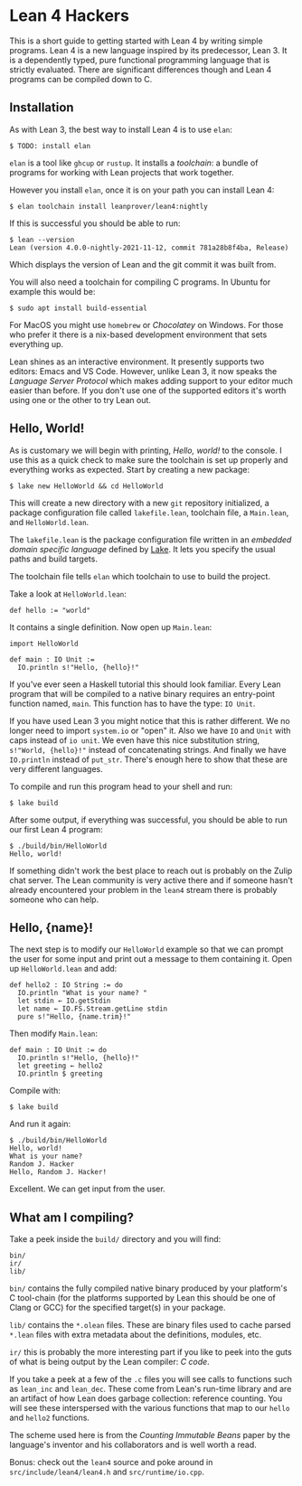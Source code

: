 # Lean 4 Hackers #

This is a short guide to getting started with Lean 4 by writing simple
programs.  Lean 4 is a new language inspired by its predecessor,
Lean 3.  It is a dependently typed, pure functional programming
language that is strictly evaluated.  There are significant
differences though and Lean 4 programs can be compiled down to C.

## Installation ##

As with Lean 3, the best way to install Lean 4 is to use `elan`:

    $ TODO: install elan

`elan` is a tool like `ghcup` or `rustup`.  It installs a _toolchain_:
a bundle of programs for working with Lean projects that work
together.

However you install `elan`, once it is on your path you can install
Lean 4:

    $ elan toolchain install leanprover/lean4:nightly

If this is successful you should be able to run:

    $ lean --version
    Lean (version 4.0.0-nightly-2021-11-12, commit 781a28b8f4ba, Release)

Which displays the version of Lean and the git commit it was built
from.

You will also need a toolchain for compiling C programs.  In Ubuntu
for example this would be:

    $ sudo apt install build-essential

For MacOS you might use `homebrew` or _Chocolatey_ on Windows.  For
those who prefer it there is a nix-based development environment that
sets everything up.

Lean shines as an interactive environment.  It presently supports two
editors: Emacs and VS Code.  However, unlike Lean 3, it now speaks the
_Language Server Protocol_ which makes adding support to your editor
much easier than before.  If you don't use one of the supported
editors it's worth using one or the other to try Lean out.

## Hello, World! ##

As is customary we will begin with printing, _Hello, world!_ to the
console.  I use this as a quick check to make sure the toolchain is
set up properly and everything works as expected.  Start by creating a
new package:

    $ lake new HelloWorld && cd HelloWorld

This will create a new directory with a new `git` repository
initialized, a package configuration file called `lakefile.lean`,
toolchain file, a `Main.lean`, and `HelloWorld.lean`.

The `lakefile.lean` is the package configuration file written in an
_embedded domain specific language_ defined by
[Lake](https://githubplus.com/leanprover/lake "Lake build tool").  It
lets you specify the usual paths and build targets.

The toolchain file tells `elan` which toolchain to use to build the
project.

Take a look at `HelloWorld.lean`:

    def hello := "world"

It contains a single definition.  Now open up `Main.lean`:

    import HelloWorld

    def main : IO Unit :=
      IO.println s!"Hello, {hello}!"

If you've ever seen a Haskell tutorial this should look familiar.
Every Lean program that will be compiled to a native binary requires
an entry-point function named, `main`.  This function has to have the
type: `IO Unit`.

If you have used Lean 3 you might notice that this is rather
different.  We no longer need to import `system.io` or "open" it.
Also we have `IO` and `Unit` with caps instead of `io unit`.  We even
have this nice substitution string, `s!"World, {hello}!"` instead of
concatenating strings.  And finally we have `IO.println` instead of
`put_str`.  There's enough here to show that these are very different
languages.

To compile and run this program head to your shell and run:

    $ lake build

After some output, if everything was successful, you should be able to
run our first Lean 4 program:

    $ ./build/bin/HelloWorld
    Hello, world!

If something didn't work the best place to reach out is probably on
the Zulip chat server.  The Lean community is very active there and if
someone hasn't already encountered your problem in the `lean4` stream
there is probably someone who can help.

## Hello, {name}! ##

The next step is to modify our `HelloWorld` example so that we can
prompt the user for some input and print out a message to them
containing it.  Open up `HelloWorld.lean` and add:

    def hello2 : IO String := do
      IO.println "What is your name? "
      let stdin ← IO.getStdin
      let name ← IO.FS.Stream.getLine stdin
      pure s!"Hello, {name.trim}!"

Then modify `Main.lean`:

    def main : IO Unit := do
      IO.println s!"Hello, {hello}!"
      let greeting ← hello2
      IO.println $ greeting

Compile with:

    $ lake build

And run it again:

    $ ./build/bin/HelloWorld
    Hello, world!
    What is your name?
    Random J. Hacker
    Hello, Random J. Hacker!

Excellent.  We can get input from the user.

## What am I compiling? ##

Take a peek inside the `build/` directory and you will find:

    bin/
    ir/
    lib/

`bin/` contains the fully compiled native binary produced by your
platform's C tool-chain (for the platforms supported by Lean this
should be one of Clang or GCC) for the specified target(s) in your
package.

`lib/` contains the `*.olean` files.  These are binary files used to
cache parsed `*.lean` files with extra metadata about the definitions,
modules, etc.

`ir/` this is probably the more interesting part if you like to peek
into the guts of what is being output by the Lean compiler: _C code_.

If you take a peek at a few of the `.c` files you will see calls to
functions such as `lean_inc` and `lean_dec`.  These come from Lean's
run-time library and are an artifact of how Lean does garbage
collection: reference counting.  You will see these interspersed with
the various functions that map to our `hello` and `hello2` functions.

The scheme used here is from the _Counting Immutable Beans_ paper by
the language's inventor and his collaborators and is well worth a
read.

Bonus: check out the `lean4` source and poke around in
`src/include/lean4/lean4.h` and `src/runtime/io.cpp`.
